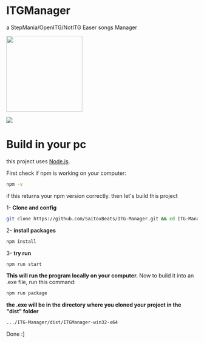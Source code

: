 
# ITGManager

a StepMania/OpenITG/NotITG Easer songs Manager

<a href="https://www.buymeacoffee.com/saitoxbeats"><img src="https://img.buymeacoffee.com/button-api/?text=Buy me a coffee&emoji=&slug=saitoxbeats&button_colour=FF5F5F&font_colour=ffffff&font_family=Poppins&outline_colour=000000&coffee_colour=FFDD00" width="200"/></a>

[![](https://file.garden/aA5UPhdX-nQs_yMu/image.png)](https://file.garden/aA5UPhdX-nQs_yMu/image.png)

# Build in your pc

this project uses [Node.js](https://nodejs.org/en).

First check if npm is working on your computer:

```bash
npm -v
```

if this returns your npm version correctly. then let's build this project

1- **Clone and config**

```bash
git clone https://github.com/SaitoxBeats/ITG-Manager.git && cd ITG-Manager
```

2- **install packages**

```bash
npm install
```

3- **try run**
```bash
npm run start
```

**This will run the program locally on your computer.**
Now to build it into an .exe file, run this command:

```bash
npm run package
```

**the .exe will be in the directory where you cloned your project in the "dist" folder**
```bash
.../ITG-Manager/dist/ITGManager-win32-x64
```

Done :]
